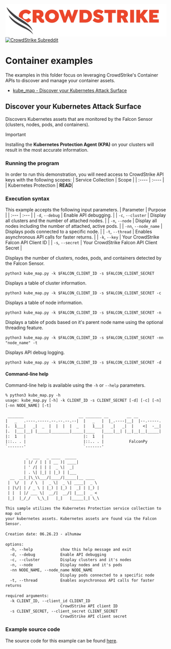 ![CrowdStrike Falcon](https://raw.githubusercontent.com/CrowdStrike/falconpy/main/docs/asset/cs-logo.png)
[![CrowdStrike Subreddit](https://img.shields.io/badge/-r%2Fcrowdstrike-white?logo=reddit&labelColor=gray&link=https%3A%2F%2Freddit.com%2Fr%2Fcrowdstrike)](https://reddit.com/r/crowdstrike)

# Container examples
The examples in this folder focus on leveraging CrowdStrike's Container APIs to discover and manage your container assets.
- [kube_map - Discover your Kubernetes Attack Surface](#Discover-your-Kubernetes-Attack-Surface)

## Discover your Kubernetes Attack Surface
Discovers Kubernetes assets that are monitored by the Falcon Sensor (clusters, nodes, pods, and containers).

> [!IMPORTANT]
> Installing the __Kubernetes Protection Agent (KPA)__ on your clusters will result in the most accurate information. 


### Running the program
In order to run this demonstration, you will need access to CrowdStrike API keys with the following scopes:
| Service Collection | Scope |
| :---- | :---- |
| Kubernetes Protection | __READ__|

### Execution syntax
This example accepts the following input parameters.
| Parameter | Purpose |
| :--- | :--- |
| `-d`, `--debug` | Enable API debugging. |
| `-c`, `--cluster` | Display all clusters and the number of attached nodes. |
| `-n`, `--node` | Display all nodes including the number of attached, active pods. |
| `-nn`, `--node_name` | Displays pods connected to a specific node. |
| `-t`, `--thread` | Enables asynchronous API calls for faster returns. |
| `-k`, `--key` | Your CrowdStrike Falcon API Client ID |
| `-s`, `--secret` | Your CrowdStrike Falcon API Client Secret |

Displays the number of clusters, nodes, pods, and containers detected by the Falcon Sensor.
```shell
python3 kube_map.py -k $FALCON_CLIENT_ID -s $FALCON_CLIENT_SECRET
```

Displays a table of cluster information.
```shell
python3 kube_map.py -k $FALCON_CLIENT_ID -s $FALCON_CLIENT_SECRET -c
```

Displays a table of node information.
```shell
python3 kube_map.py -k $FALCON_CLIENT_ID -s $FALCON_CLIENT_SECRET -n
```

Displays a table of pods based on it's parent node name using the optional threading feature.
```shell
python3 kube_map.py -k $FALCON_CLIENT_ID -s $FALCON_CLIENT_SECRET -nn "node_name" -t
```

Displays API debug logging.
```shell
python3 kube_map.py -k $FALCON_CLIENT_ID -s $FALCON_CLIENT_SECRET -d
```

#### Command-line help
Command-line help is available using the `-h` or `--help` parameters.

```shell
% python3 kube_map.py -h
usage: kube_map.py [-h] -k CLIENT_ID -s CLIENT_SECRET [-d] [-c] [-n] [-nn NODE_NAME] [-t]

 _______                        __ _______ __        __ __
|   _   .----.-----.--.--.--.--|  |   _   |  |_.----|__|  |--.-----.
|.  1___|   _|  _  |  |  |  |  _  |   1___|   _|   _|  |    <|  -__|
|.  |___|__| |_____|________|_____|____   |____|__| |__|__|__|_____|
|:  1   |                         |:  1   |
|::.. . |                         |::.. . |           FalconPy
`-------'                         `-------'

         _  ___   _ ____  _____
        | |/ / | | | __ )| ____|
        | ' /| | | |  _ \|  _|
        | . \| |_| | |_) | |___
  __  __|_|\_\\___/|____/|_____|__ ____
 |  \/  |  / \  |  _ \|  _ \| ____|  _ \
 | |\/| | / _ \ | |_) | |_) |  _| | |_) |
 | |  | |/ ___ \|  __/|  __/| |___|  _ <
 |_|  |_/_/   \_\_|   |_|   |_____|_| \_\

This sample utilizes the Kubernetes Protection service collection to map out
your kubernetes assets. Kubernetes assets are found via the Falcon Sensor.

Creation date: 06.26.23 - alhumaw

options:
  -h, --help            show this help message and exit
  -d, --debug           Enable API debugging
  -c, --cluster         Display clusters and it's nodes
  -n, --node            Display nodes and it's pods
  -nn NODE_NAME, --node_name NODE_NAME
                        Display pods connected to a specific node
  -t, --thread          Enables asynchronous API calls for faster returns

required arguments:
  -k CLIENT_ID, --client_id CLIENT_ID
                        CrowdStrike API client ID
  -s CLIENT_SECRET, --client_secret CLIENT_SECRET
                        CrowdStrike API client secret
```

### Example source code
The source code for this example can be found [here](kube_map.py).
